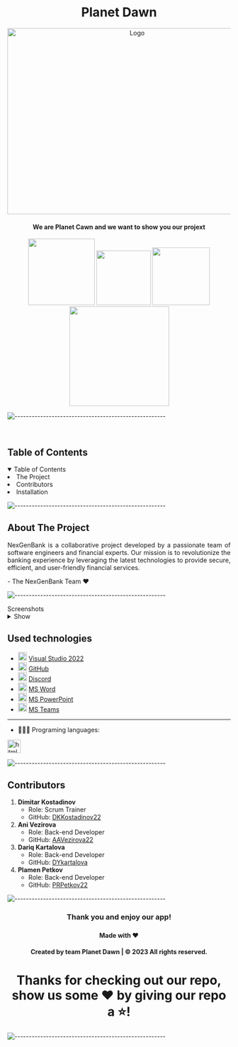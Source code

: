 <h1 align = "center">Planet Dawn</h1>
<p align="center">
    <img src="https://cdn.discordapp.com/attachments/1055947987609718855/1210939053017669632/PDA.png?ex=65ec61e0&is=65d9ece0&hm=a6afce37568211bebe83c2814da6c77f4b6f273b57cf4145cb2f8d3304da4cf1&" alt="Logo" width="570" height="420">
</p>

   <h4 align="center">We are Planet Cawn and we want to show you our projext</h4>
    

    
<p align="center">
    <img src = "https://img.shields.io/badge/languages_used-1-blue" width="150">
    <img src = "https://img.shields.io/badge/contributors-4-blue"  width="123">
    <img src = "https://img.shields.io/badge/repo size-68MB-blue"  width="130">
    <img src = "https://img.shields.io/badge/Last commit-February 26th-blue"  width="225">

  ![-----------------------------------------------------](https://raw.githubusercontent.com/andreasbm/readme/master/assets/lines/rainbow.png)

    
<br>

<!-- TABLE OF CONTENTS -->
<h2 id="table-of-contents">Table of Contents</h2>
    
<details open="open">
    <summary>Table of Contents</summary>
    <li><a>  The Project </a></li>
    <li><a>   Contributors </a></li>
    <li><a>   Installation</a></li>
</details>

 ![-----------------------------------------------------](https://raw.githubusercontent.com/andreasbm/readme/master/assets/lines/rainbow.png)
 
<!-- ABOUT THE PROJECT -->
<h2 id="about-the-project">About The Project</h2>
    
<p align="justify">
    NexGenBank is a collaborative project developed by a passionate team of software engineers and financial experts. Our mission is to revolutionize the banking experience by leveraging the latest technologies to provide secure, efficient, and user-friendly financial services.
</p>
<p> - The NexGenBank Team ❤️</p>

![-----------------------------------------------------](https://raw.githubusercontent.com/andreasbm/readme/master/assets/lines/rainbow.png)

<summary>Screenshots</summary>
<details>
<summary>Show</summary>
<br>
    
    
|                                                                        |              
| :-------------------------------------------------------------------: | 
| Main Menu![image](https://github.com/codingburgas/2324-space-sprint-project-pda/assets/132439820/03e050c7-d902-414a-9147-2a63cb7298f3)
 | Planets Menu ![image](https://github.com/codingburgas/2324-space-sprint-project-pda/assets/132439820/d6b9ab76-d007-4bdc-b8ff-19e5f4302f0d)
 | Earth's Menu ![image](https://github.com/codingburgas/2324-space-sprint-project-pda/assets/132439820/dc802771-0306-477c-986d-9d25c4661255)

 ![-----------------------------------------------------](https://raw.githubusercontent.com/andreasbm/readme/master/assets/lines/rainbow.png)
                             

</details>

##  Used technologies


- <img src="https://cdn.discordapp.com/attachments/1055947987609718855/1210937659648901151/Visual_Studio_Icon_2022.svg.png?ex=65ec6094&is=65d9eb94&hm=00d94d212379ec566d8d1bab40038057a4405e137ed14d9d7741892f4df22270&"  width="20" alt="Visual Studio 2022"> <a href="https://code.visualstudio.com/">Visual Studio 2022</a>
- <img src="https://github.githubassets.com/images/modules/logos_page/GitHub-Mark.png" width="20" alt="GitHub Logo"> <a href="https://github.com/">GitHub</a>
- <img src="https://www.freepnglogos.com/uploads/discord-logo-png/concours-discord-cartes-voeux-fortnite-france-6.png" width="20" alt="Discord Logo"> <a href="https://discord.com/">Discord</a>
- <img src="https://upload.wikimedia.org/wikipedia/commons/thumb/f/fd/Microsoft_Office_Word_%282019%E2%80%93present%29.svg/2203px-Microsoft_Office_Word_%282019%E2%80%93present%29.svg.png" width="20" alt="MS Word Logo"> <a href="https://en.wikipedia.org/wiki/Microsoft_Word">MS Word</a>
- <img src="https://upload.wikimedia.org/wikipedia/commons/3/3b/Microsoft_PowerPoint_Logo.png" width="20" alt="MS PowerPoint Logo"> <a href="https://bg.wikipedia.org/wiki/Microsoft_PowerPoint">MS PowerPoint</a>
- <img src="https://upload.wikimedia.org/wikipedia/commons/thumb/c/c9/Microsoft_Office_Teams_%282018%E2%80%93present%29.svg/2203px-Microsoft_Office_Teams_%282018%E2%80%93present%29.svg.png" width="20" alt="MS Teams Logo"> <a href="https://www.microsoft.com/en-us/microsoft-teams/group-chat-software">MS Teams</a>
-----------------------------------------------------------------------------------------------------------------------------------
- 👩🏻‍💻 Programing languages:
  
<a href="https://en.m.wikipedia.org/wiki/C%2B%2B"><img src="https://cdn.discordapp.com/attachments/1055947987609718855/1210938600544542720/306px-ISO_C2B2B_Logo.png?ex=65ec6174&is=65d9ec74&hm=7ba8bcbfea81c4669ca03d50140ec07e0e1c7224de115d1af73a7437751359f1&" width="30" alt="html Logo"></a>  

![-----------------------------------------------------](https://raw.githubusercontent.com/andreasbm/readme/master/assets/lines/rainbow.png)

<h2 id="contributors">Contributors</h2>

<ol>
    <li>
        <strong>Dimitar Kostadinov</strong>
        <ul>
            <li>Role: Scrum Trainer</li>
            <li>GitHub: <a href="https://github.com/DKKostadinov22">DKKostadinov22</a></li>
        </ul>
    </li>
    
<li>
            <strong>Ani Vezirova</strong>
<ul>
            <li>Role: Back-end Developer</li>
            <li>GitHub: <a href="https://github.com/AAVezirova22">AAVezirova22</a></li>
</ul>
</li>

<li>
<strong>Dariq Kartalova</strong>
<ul>
            <li>Role: Back-end Developer</li>
            <li>GitHub: <a href="https://github.com/DYkartalova22">DYkartalova</a></li>
</ul>
</li>
        
<li>
<strong>Plamen Petkov</strong>
<ul>
            <li>Role: Back-end Developer</li>
            <li>GitHub: <a href="https://github.com/PRPetkov22">PRPetkov22</a></li>
</ul>
</li>
    
</ol>

![-----------------------------------------------------](https://raw.githubusercontent.com/andreasbm/readme/master/assets/lines/rainbow.png)

<h3 align="center"> Thank you and enjoy our app! <h3>
<h4 align="center"> Made with ❤️</h4>
<h4 align="center"> Created by team Planet Dawn | &copy 2023 All rights reserved.</h4>
<h1 align="center">Thanks for checking out our repo, show us some ❤️ by giving our repo a ⭐️!</h1>

![-----------------------------------------------------](https://raw.githubusercontent.com/andreasbm/readme/master/assets/lines/rainbow.png)

